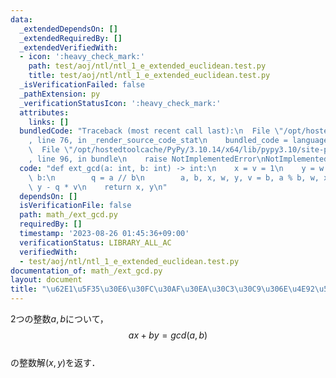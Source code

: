 ```yaml
---
data:
  _extendedDependsOn: []
  _extendedRequiredBy: []
  _extendedVerifiedWith:
  - icon: ':heavy_check_mark:'
    path: test/aoj/ntl/ntl_1_e_extended_euclidean.test.py
    title: test/aoj/ntl/ntl_1_e_extended_euclidean.test.py
  _isVerificationFailed: false
  _pathExtension: py
  _verificationStatusIcon: ':heavy_check_mark:'
  attributes:
    links: []
  bundledCode: "Traceback (most recent call last):\n  File \"/opt/hostedtoolcache/PyPy/3.10.14/x64/lib/pypy3.10/site-packages/onlinejudge_verify/documentation/build.py\"\
    , line 76, in _render_source_code_stat\n    bundled_code = language.bundle(\n\
    \  File \"/opt/hostedtoolcache/PyPy/3.10.14/x64/lib/pypy3.10/site-packages/onlinejudge_verify/languages/python.py\"\
    , line 96, in bundle\n    raise NotImplementedError\nNotImplementedError\n"
  code: "def ext_gcd(a: int, b: int) -> int:\n    x = v = 1\n    y = w = 0\n    while\
    \ b:\n        q = a // b\n        a, b, x, w, y, v = b, a % b, w, x - q * w, v,\
    \ y - q * v\n    return x, y\n"
  dependsOn: []
  isVerificationFile: false
  path: math_/ext_gcd.py
  requiredBy: []
  timestamp: '2023-08-26 01:45:36+09:00'
  verificationStatus: LIBRARY_ALL_AC
  verifiedWith:
  - test/aoj/ntl/ntl_1_e_extended_euclidean.test.py
documentation_of: math_/ext_gcd.py
layout: document
title: "\u62E1\u5F35\u30E6\u30FC\u30AF\u30EA\u30C3\u30C9\u306E\u4E92\u52A9\u6CD5"
---
```


2つの整数$a,b$について，  
$$ax+by=gcd(a,b)$$  
の整数解$(x,y)$を返す．